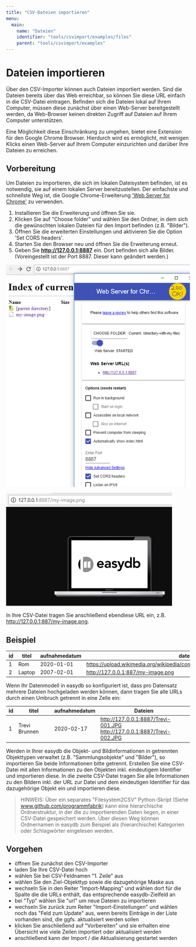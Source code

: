 ```yaml
---
title: "CSV-Dateien importieren"
menu:
  main:
    name: "Dateien"
    identifier: "tools/csvimport/examples/files"
    parent: "tools/csvimport/examples"
---
```

# Dateien importieren

Über den CSV-Importer können auch Dateien importiert werden. Sind die Dateien bereits über das Web erreichbar, so können Sie diese URL einfach in die CSV-Datei eintragen. Befinden sich die Dateien lokal auf Ihrem Computer, müssen diese zunächst über einen Web-Server bereitgestellt werden, da Web-Browser keinen direkten Zugriff auf Dateien auf Ihrem Computer unterstützen.

Eine Möglichkeit diese Einschränkung zu umgehen, bietet eine Extension für den Google Chrome Browser. Hierdurch wird es ermöglicht, mit wenigen Klicks einen Web-Server auf Ihrem Computer einzurichten und darüber Ihre Dateien zu erreichen.



## Vorbereitung

Um Dateien zu importieren, die sich im lokalen Dateisystem befinden, ist es notwendig, sie auf einem lokalen Server bereitzustellen. Der einfachste und schnellste Weg ist, die Google Chrome-Erweiterung ['Web Server for Chrome'](https://chrome.google.com/webstore/detail/web-server-for-chrome/ofhbbkphhbklhfoeikjpcbhemlocgigb) zu verwenden. 

1. Installieren Sie die Erweiterung und öffnen Sie sie.
2. Klicken Sie auf "Choose folder" und wählen Sie den Ordner, in dem sich die gewünschten lokalen Dateien für den Import befinden (z.B. "Bilder").
3. Öffnen Sie die erweiterten Einstellungen und aktivieren Sie die Option 'Set CORS headers'.
4. Starten Sie den Browser neu und öffnen Sie die Erweiterung erneut.
5. Geben Sie **http://127.0.0.1:8887** ein. Dort befinden sich alle Bilder. \(Voreingestellt ist der Port 8887. Dieser kann geändert werden.\)

![](webserver_chrome_de.png)


![](my_image_de.png)



In Ihre CSV-Datei tragen Sie anschließend ebendiese URL ein, z.B. http://127.0.0.1:887/my-image.png. 



## Beispiel

| id   | titel  | aufnahmedatum | datei                                                        |
| ---- | ------ | ------------- | ------------------------------------------------------------ |
| 1    | Rom    | 2020-01-01    | https://upload.wikimedia.org/wikipedia/commons/c/c0/Rome_Montage_2017.png |
| 2    | Laptop | 2007-02-01    | http://127.0.0.1:887/my-image.png                            |



Wenn Ihr Datenmodell in easydb so konfiguriert ist, dass pro Datensatz mehrere Dateien hochgeladen werden können, dann tragen Sie alle URLs durch einen Umbruch getrennt in eine Zelle ein:

| id   | titel         | aufnahmedatum | Dateien                                                      |
| ---- | ------------- | ------------- | ------------------------------------------------------------ |
| 1    | Trevi Brunnen | 2020-02-17    | http://127.0.0.1:8887/Trevi-001.JPG<br/>http://127.0.0.1:8887/Trevi-002.JPG |



Werden in Ihrer easydb die Objekt- und Bildinformationen in getrennten Objekttypen verwaltet (z.B. "Sammlungsobjekte" und "Bilder"), so importieren Sie beide Informationen bitte getrennt. Erstellen Sie eine CSV-Datei mit allen Informationen zu den Objekten inkl. eindeutigem Identifier und importieren diese. In die zweite CSV-Datei tragen Sie alle Informationen zu den Bildern inkl. der URL zur Datei und dem eindeutigen Identifier für das dazugehörige Objekt ein und importieren diese.



> HINWEIS: Über ein separates "Filesystem2CSV" Python-Skript (Siehe www.github.com/programmfabrik) kann eine hierarchische Ordnerstruktur, in der die zu importierenden Daten liegen, in einer CSV-Datei gespeichert werden. Über diesen Weg können Ordnernamen in easydb zum Beispiel als (hierarchische) Kategorien oder Schlagwörter eingelesen werden.



## Vorgehen

- öffnen Sie zunächst den CSV-Importer
- laden Sie Ihre CSV-Datei hoch
- wählen Sie bei CSV-Feldnamen "1. Zeile" aus
- wählen Sie den Ziel-Objekttyp sowie die dazugehörige Maske aus
- wechseln Sie in den Reiter "Import-Mapping" und wählen dort für die Spalte die die URLs enthält, das entsprechende easydb-Zielfeld an
- bei "Typ" wählen Sie "url" um neue Dateien zu importieren
- wechseln Sie zurück zum Reiter "Import-Einstellungen" und wählen noch das "Feld zum Update" aus, wenn bereits Einträge in der Liste vorhanden sind, die ggfs. aktualisiert werden sollen
- klicken Sie anschließend auf "Vorbereiten" und sie erhalten eine Übersicht wie viele Zeilen importiert oder aktualisiert werden
- anschließend kann der Import / die Aktualisierung gestartet werden
